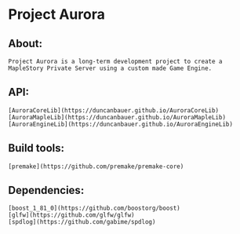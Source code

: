 # Project Aurora

## About:
```
Project Aurora is a long-term development project to create a MapleStory Private Server using a custom made Game Engine.
```

## API:
```
[AuroraCoreLib](https://duncanbauer.github.io/AuroraCoreLib)
[AuroraMapleLib](https://duncanbauer.github.io/AuroraMapleLib)
[AuroraEngineLib](https://duncanbauer.github.io/AuroraEngineLib)
```

## Build tools:
```
[premake](https://github.com/premake/premake-core)
```

## Dependencies:
```
[boost_1_81_0](https://github.com/boostorg/boost)
[glfw](https://github.com/glfw/glfw)
[spdlog](https://github.com/gabime/spdlog)
```
